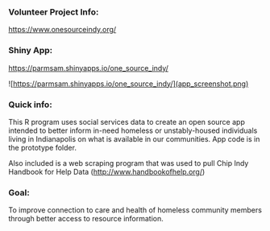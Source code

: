 ### Volunteer Project Info:
https://www.onesourceindy.org/

### Shiny App:
https://parmsam.shinyapps.io/one_source_indy/

![https://parmsam.shinyapps.io/one_source_indy/](app_screenshot.png)
### Quick info:
This R program uses social services data to create an open source app intended to better inform in-need homeless or unstably-housed individuals  living in Indianapolis on what is available in our communities. App code is in the prototype folder. 

Also included is a web scraping program that was used to pull Chip Indy Handbook for Help Data (http://www.handbookofhelp.org/)
### Goal:
To improve connection to care and health of homeless community members through better access to resource information.
